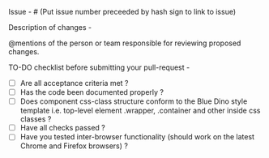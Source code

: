 Issue - # (Put issue number preceeded by hash sign to link to issue)

Description of changes - 

@mentions of the person or team responsible for reviewing proposed changes.

TO-DO checklist before submitting your pull-request - 

- [ ] Are all acceptance criteria met ? 
- [ ] Has the code been documented properly ?
- [ ] Does component css-class structure conform to the Blue Dino style template i.e. top-level element .wrapper, .container and other inside css classes ?
- [ ] Have all checks passed ?
- [ ] Have you tested inter-browser functionality (should work on the latest Chrome and Firefox browsers) ?
